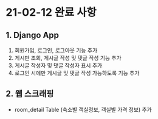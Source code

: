 # 21-02-12 완료 사항



## 1. Django App

1. 회원가입, 로그인, 로그아웃 기능 추가
2. 게시판 조회, 게시글 작성 및 댓글 작성 기능 추가
3. 게시글 작성자 및 댓글 작성자 표시 추가
4. 로그인 시에만 게시글 및 댓글 작성 가능하도록 기능 추가

  

## 2. 웹 스크래핑

- room_detail Table (숙소별 객실정보, 객실별 가격 정보) 추가 

